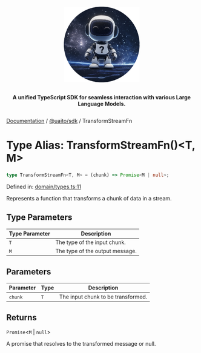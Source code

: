 <div style="display:flex; flex-direction:column; align-items:center;">
<p align="center">
  <img src="../UAITO.png" alt="UAITO Logo" width="200"/>
</p>

<p align="center">
  <strong>A unified TypeScript SDK for seamless interaction with various Large Language Models.</strong>
</p>
</div>

[Documentation](README.md) / [@uaito/sdk](@uaito.sdk.md) / TransformStreamFn

# Type Alias: TransformStreamFn()\<T, M\>

```ts
type TransformStreamFn<T, M> = (chunk) => Promise<M | null>;
```

Defined in: [domain/types.ts:11](https://github.com/elribonazo/uaito/blob/91c83b1555092b9f034f87c6de2e2d4cee9b809c/packages/sdk/src/domain/types.ts#L11)

Represents a function that transforms a chunk of data in a stream.

## Type Parameters

| Type Parameter | Description |
| ------ | ------ |
| `T` | The type of the input chunk. |
| `M` | The type of the output message. |

## Parameters

| Parameter | Type | Description |
| ------ | ------ | ------ |
| `chunk` | `T` | The input chunk to be transformed. |

## Returns

`Promise`\<`M` \| `null`\>

A promise that resolves to the transformed message or null.
